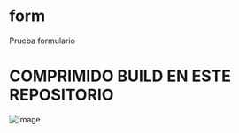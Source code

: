 # form
Prueba formulario

# COMPRIMIDO BUILD EN ESTE REPOSITORIO

![image](https://user-images.githubusercontent.com/44610224/206039497-c1192e0a-d35e-43bd-9bba-37460cebea6c.png)
